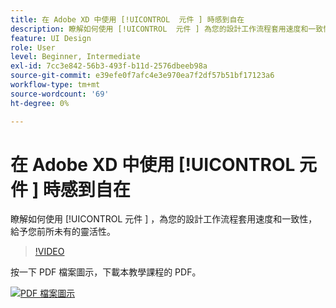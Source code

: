 ```yaml
---
title: 在 Adobe XD 中使用 [!UICONTROL  元件 ] 時感到自在
description: 瞭解如何使用 [!UICONTROL  元件 ] 為您的設計工作流程套用速度和一致性提供前所未有的靈活性
feature: UI Design
role: User
level: Beginner, Intermediate
exl-id: 7cc3e842-56b3-493f-b11d-2576dbeeb98a
source-git-commit: e39efe0f7afc4e3e970ea7f2df57b51bf17123a6
workflow-type: tm+mt
source-wordcount: '69'
ht-degree: 0%

---
```


# 在 Adobe XD 中使用 [!UICONTROL  元件 ] 時感到自在

瞭解如何使用 [!UICONTROL  元件 ] ，為您的設計工作流程套用速度和一致性，給予您前所未有的靈活性。

>[!VIDEO](https://video.tv.adobe.com/v/331003?hidetitle=true)

按一下 PDF 檔案圖示，下載本教學課程的 PDF。

[![PDF 檔案圖示](../assets/acrobat_PDF_96.png)](../quick-reference/LetsXDSeeHowtoDesignPrototypeandHandofftoTeams.pdf)
